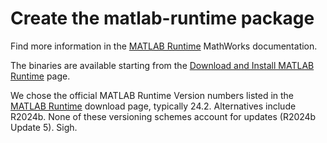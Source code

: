 # Create the matlab-runtime package

Find more information in the [MATLAB Runtime](https://mathworks.com/help/compiler/matlab-runtime.html) MathWorks documentation.

The binaries are available starting from the [Download and Install MATLAB Runtime](https://mathworks.com/help/compiler/install-the-matlab-runtime.html) page.

We chose the official MATLAB Runtime Version numbers listed in the [MATLAB Runtime](https://mathworks.com/products/compiler/matlab-runtime.html) download page, typically 24.2. Alternatives include R2024b. None of these versioning schemes account for updates (R2024b Update 5). Sigh.
